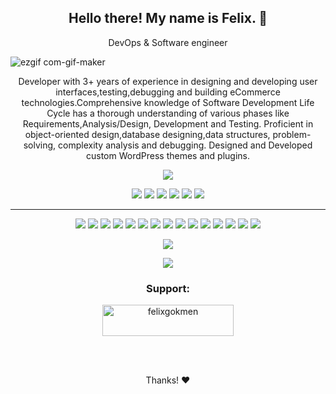 <h2 align="center">Hello there! My name is Felix. 👋</h2>
<p align="center"> DevOps & Software engineer
</p>

![ezgif com-gif-maker](https://user-images.githubusercontent.com/63836841/118346403-19603280-b509-11eb-9d02-d5a97142b2b7.gif)



<p align="center">Developer with 3+ years of experience in designing and developing user interfaces,testing,debugging and building eCommerce technologies.Comprehensive knowledge of Software Development Life Cycle has a thorough understanding of various phases like Requirements,Analysis/Design, Development and Testing. Proficient in object-oriented design,database designing,data structures, problem-solving, complexity analysis and debugging. Designed and Developed custom WordPress themes and plugins.</p>



<p align=center>

<img src="https://komarev.com/ghpvc/?username=fatihkgm&color=green">

</p>


<p align="center">
<img src="https://img.shields.io/badge/Front End-green"> <img src="https://img.shields.io/badge/Back End-red"> <img src="https://img.shields.io/badge/Computer Vision-magenta"> <img src="https://img.shields.io/badge/Language Processing-yellow"> <img src="https://img.shields.io/badge/Mobile App-blue"> <img src="https://img.shields.io/badge/DevOps-LifeCycle-white"> 
</p>
<hr>
<p align="center">
  <img src="https://img.shields.io/badge/aws%20-%2314354C.svg?&style=for-the-badge&logo=aws&logoColor=white"/>
<img src="https://img.shields.io/badge/azure%20-%23323330.svg?&style=for-the-badge&logo=azure&logoColor=%23F7DF1E"/>
  <img src="https://img.shields.io/badge/kuburnetes%20-%23F05033.svg?&style=for-the-badge&logo=kuburnetes&logoColor=white"/>
   <img src="https://img.shields.io/badge/docker%20-%23E34F26.svg?&style=for-the-badge&logo=docker&logoColor=white"/>
<img src="https://img.shields.io/badge/ansible%20-%231572B6.svg?&style=for-the-badge&logo=ansible&logoColor=white"/>
  <img src="https://img.shields.io/badge/jenkins%20-%23F05033.svg?&style=for-the-badge&logo=jenkins&logoColor=white"/>
  <img src="https://img.shields.io/badge/NodeJS%20-%23121011.svg?&style=for-the-badge&logo=npm&logoColor=white"/> 
  <img src="https://img.shields.io/badge/React%20-%23F05033.svg?&style=for-the-badge&logo=react&logoColor=white"/>
<img src="https://img.shields.io/badge/python%20-%2314354C.svg?&style=for-the-badge&logo=python&logoColor=white"/>
<img src="https://img.shields.io/badge/javascript%20-%23323330.svg?&style=for-the-badge&logo=javascript&logoColor=%23F7DF1E"/>
<img src="https://img.shields.io/badge/html5%20-%23E34F26.svg?&style=for-the-badge&logo=html5&logoColor=white"/>
<img src="https://img.shields.io/badge/css3%20-%231572B6.svg?&style=for-the-badge&logo=css3&logoColor=white"/>
<img src="https://img.shields.io/badge/git%20-%23F05033.svg?&style=for-the-badge&logo=git&logoColor=white"/>
<img src="https://img.shields.io/badge/github%20-%23121011.svg?&style=for-the-badge&logo=github&logoColor=white"/> 
  <img src="https://img.shields.io/badge/Swift%20-%23323330.svg?&style=for-the-badge&logo=swift&logoColor=white"/>
</p>


<p align=center>  
  <img align=center src="https://github-readme-stats.vercel.app/api?username=fatihkgm&show_icons=true&theme=radical">
</p>

<p align=center>  
  <img align=center src="https://github-readme-stats.vercel.app/api/top-langs/?username=fatihkgm&theme=radical">
</p>


<h3 align="center">Support:</h3>
<p align="center"><a href="https://www.buymeacoffee.com/felixgo"> <img align="center" src="https://cdn.buymeacoffee.com/buttons/v2/default-yellow.png" height="50" width="210" alt="felixgokmen" /></a></p><br><br>
<p align="center"> Thanks! ❤️ </p>
